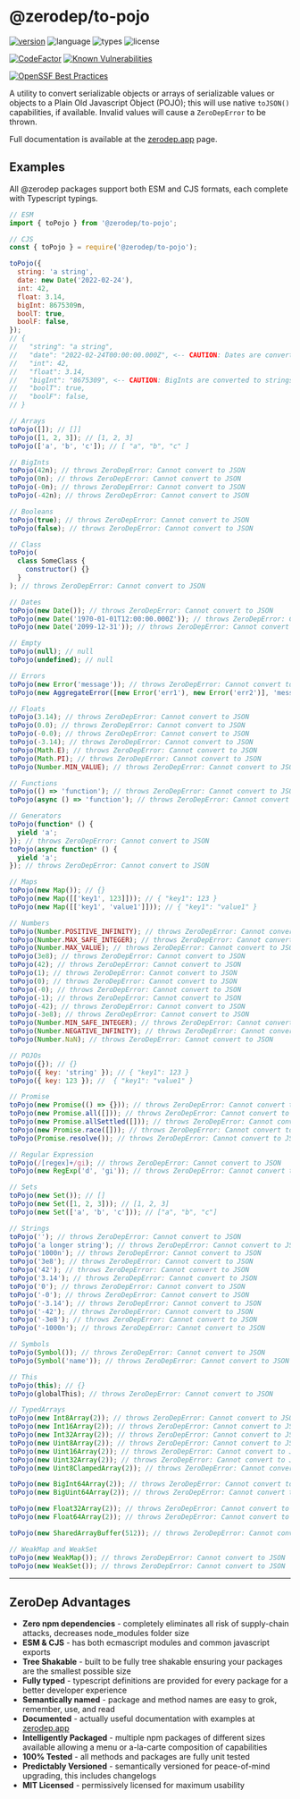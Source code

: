 # @zerodep/to-pojo

[![version](https://img.shields.io/npm/v/@zerodep/to-pojo?style=flat-square&color=blue)](https://www.npmjs.com/package/@zerodep/to-pojo)
![language](https://img.shields.io/badge/typescript-100%25-blue?style=flat-square)
![types](https://img.shields.io/badge/types-included-blue?style=flat-square)
![license](https://img.shields.io/github/license/cdepage/zerodep?color=blue&style=flat-square)

[![CodeFactor](https://www.codefactor.io/repository/github/cdepage/zerodep/badge)](https://www.codefactor.io/repository/github/cdepage/zerodep)
[![Known Vulnerabilities](https://snyk.io/test/github/cdepage/zerodep/badge.svg)](https://snyk.io/test/github/cdepage/zerodep)

[![OpenSSF Best Practices](https://www.bestpractices.dev/projects/9225/badge)](https://www.bestpractices.dev/projects/9225)

A utility to convert serializable objects or arrays of serializable values or objects to a Plain Old Javascript Object (POJO); this will use native `toJSON()` capabilities, if available. Invalid values will cause a `ZeroDepError` to be thrown.

Full documentation is available at the [zerodep.app](http://zerodep.app/#/to/pojo) page.

## Examples

All @zerodep packages support both ESM and CJS formats, each complete with Typescript typings.

```javascript
// ESM
import { toPojo } from '@zerodep/to-pojo';

// CJS
const { toPojo } = require('@zerodep/to-pojo');
```

```javascript
toPojo({
  string: 'a string',
  date: new Date('2022-02-24'),
  int: 42,
  float: 3.14,
  bigInt: 8675309n,
  boolT: true,
  boolF: false,
});
// {
//   "string": "a string",
//   "date": "2022-02-24T00:00:00.000Z", <-- CAUTION: Dates are converted to ISO-8601 format
//   "int": 42,
//   "float": 3.14,
//   "bigInt": "8675309", <-- CAUTION: BigInts are converted to strings
//   "boolT": true,
//   "boolF": false,
// }

// Arrays
toPojo([]); // []]
toPojo([1, 2, 3]); // [1, 2, 3]
toPojo(['a', 'b', 'c']); // [ "a", "b", "c" ]

// BigInts
toPojo(42n); // throws ZeroDepError: Cannot convert to JSON
toPojo(0n); // throws ZeroDepError: Cannot convert to JSON
toPojo(-0n); // throws ZeroDepError: Cannot convert to JSON
toPojo(-42n); // throws ZeroDepError: Cannot convert to JSON

// Booleans
toPojo(true); // throws ZeroDepError: Cannot convert to JSON
toPojo(false); // throws ZeroDepError: Cannot convert to JSON

// Class
toPojo(
  class SomeClass {
    constructor() {}
  }
); // throws ZeroDepError: Cannot convert to JSON

// Dates
toPojo(new Date()); // throws ZeroDepError: Cannot convert to JSON
toPojo(new Date('1970-01-01T12:00:00.000Z')); // throws ZeroDepError: Cannot convert to JSON
toPojo(new Date('2099-12-31')); // throws ZeroDepError: Cannot convert to JSON

// Empty
toPojo(null); // null
toPojo(undefined); // null

// Errors
toPojo(new Error('message')); // throws ZeroDepError: Cannot convert to JSON
toPojo(new AggregateError([new Error('err1'), new Error('err2')], 'message')); // throws ZeroDepError: Cannot convert to JSON

// Floats
toPojo(3.14); // throws ZeroDepError: Cannot convert to JSON
toPojo(0.0); // throws ZeroDepError: Cannot convert to JSON
toPojo(-0.0); // throws ZeroDepError: Cannot convert to JSON
toPojo(-3.14); // throws ZeroDepError: Cannot convert to JSON
toPojo(Math.E); // throws ZeroDepError: Cannot convert to JSON
toPojo(Math.PI); // throws ZeroDepError: Cannot convert to JSON
toPojo(Number.MIN_VALUE); // throws ZeroDepError: Cannot convert to JSON

// Functions
toPojo(() => 'function'); // throws ZeroDepError: Cannot convert to JSON
toPojo(async () => 'function'); // throws ZeroDepError: Cannot convert to JSON

// Generators
toPojo(function* () {
  yield 'a';
}); // throws ZeroDepError: Cannot convert to JSON
toPojo(async function* () {
  yield 'a';
}); // throws ZeroDepError: Cannot convert to JSON

// Maps
toPojo(new Map()); // {}
toPojo(new Map([['key1', 123]])); // { "key1": 123 }
toPojo(new Map([['key1', 'value1']])); // { "key1": "value1" }

// Numbers
toPojo(Number.POSITIVE_INFINITY); // throws ZeroDepError: Cannot convert to JSON
toPojo(Number.MAX_SAFE_INTEGER); // throws ZeroDepError: Cannot convert to JSON
toPojo(Number.MAX_VALUE); // throws ZeroDepError: Cannot convert to JSON
toPojo(3e8); // throws ZeroDepError: Cannot convert to JSON
toPojo(42); // throws ZeroDepError: Cannot convert to JSON
toPojo(1); // throws ZeroDepError: Cannot convert to JSON
toPojo(0); // throws ZeroDepError: Cannot convert to JSON
toPojo(-0); // throws ZeroDepError: Cannot convert to JSON
toPojo(-1); // throws ZeroDepError: Cannot convert to JSON
toPojo(-42); // throws ZeroDepError: Cannot convert to JSON
toPojo(-3e8); // throws ZeroDepError: Cannot convert to JSON
toPojo(Number.MIN_SAFE_INTEGER); // throws ZeroDepError: Cannot convert to JSON
toPojo(Number.NEGATIVE_INFINITY); // throws ZeroDepError: Cannot convert to JSON
toPojo(Number.NaN); // throws ZeroDepError: Cannot convert to JSON

// POJOs
toPojo({}); // {}
toPojo({ key: 'string' }); // { "key1": 123 }
toPojo({ key: 123 }); //  { "key1": "value1" }

// Promise
toPojo(new Promise(() => {})); // throws ZeroDepError: Cannot convert to JSON
toPojo(new Promise.all([])); // throws ZeroDepError: Cannot convert to JSON
toPojo(new Promise.allSettled([])); // throws ZeroDepError: Cannot convert to JSON
toPojo(new Promise.race([])); // throws ZeroDepError: Cannot convert to JSON
toPojo(Promise.resolve()); // throws ZeroDepError: Cannot convert to JSON

// Regular Expression
toPojo(/[regex]+/gi); // throws ZeroDepError: Cannot convert to JSON
toPojo(new RegExp('d', 'gi')); // throws ZeroDepError: Cannot convert to JSON

// Sets
toPojo(new Set()); // []
toPojo(new Set([1, 2, 3])); // [1, 2, 3]
toPojo(new Set(['a', 'b', 'c'])); // ["a", "b", "c"]

// Strings
toPojo(''); // throws ZeroDepError: Cannot convert to JSON
toPojo('a longer string'); // throws ZeroDepError: Cannot convert to JSON
toPojo('1000n'); // throws ZeroDepError: Cannot convert to JSON
toPojo('3e8'); // throws ZeroDepError: Cannot convert to JSON
toPojo('42'); // throws ZeroDepError: Cannot convert to JSON
toPojo('3.14'); // throws ZeroDepError: Cannot convert to JSON
toPojo('0'); // throws ZeroDepError: Cannot convert to JSON
toPojo('-0'); // throws ZeroDepError: Cannot convert to JSON
toPojo('-3.14'); // throws ZeroDepError: Cannot convert to JSON
toPojo('-42'); // throws ZeroDepError: Cannot convert to JSON
toPojo('-3e8'); // throws ZeroDepError: Cannot convert to JSON
toPojo('-1000n'); // throws ZeroDepError: Cannot convert to JSON

// Symbols
toPojo(Symbol()); // throws ZeroDepError: Cannot convert to JSON
toPojo(Symbol('name')); // throws ZeroDepError: Cannot convert to JSON

// This
toPojo(this); // {}
toPojo(globalThis); // throws ZeroDepError: Cannot convert to JSON

// TypedArrays
toPojo(new Int8Array(2)); // throws ZeroDepError: Cannot convert to JSON
toPojo(new Int16Array(2)); // throws ZeroDepError: Cannot convert to JSON
toPojo(new Int32Array(2)); // throws ZeroDepError: Cannot convert to JSON
toPojo(new Uint8Array(2)); // throws ZeroDepError: Cannot convert to JSON
toPojo(new Uint16Array(2)); // throws ZeroDepError: Cannot convert to JSON
toPojo(new Uint32Array(2)); // throws ZeroDepError: Cannot convert to JSON
toPojo(new Uint8ClampedArray(2)); // throws ZeroDepError: Cannot convert to JSON

toPojo(new BigInt64Array(2)); // throws ZeroDepError: Cannot convert to JSON
toPojo(new BigUint64Array(2)); // throws ZeroDepError: Cannot convert to JSON

toPojo(new Float32Array(2)); // throws ZeroDepError: Cannot convert to JSON
toPojo(new Float64Array(2)); // throws ZeroDepError: Cannot convert to JSON

toPojo(new SharedArrayBuffer(512)); // throws ZeroDepError: Cannot convert to JSON

// WeakMap and WeakSet
toPojo(new WeakMap()); // throws ZeroDepError: Cannot convert to JSON
toPojo(new WeakSet()); // throws ZeroDepError: Cannot convert to JSON
```

---

## ZeroDep Advantages

- **Zero npm dependencies** - completely eliminates all risk of supply-chain attacks, decreases node_modules folder size
- **ESM & CJS** - has both ecmascript modules and common javascript exports
- **Tree Shakable** - built to be fully tree shakable ensuring your packages are the smallest possible size
- **Fully typed** - typescript definitions are provided for every package for a better developer experience
- **Semantically named** - package and method names are easy to grok, remember, use, and read
- **Documented** - actually useful documentation with examples at [zerodep.app](https://zerodep.app)
- **Intelligently Packaged** - multiple npm packages of different sizes available allowing a menu or a-la-carte composition of capabilities
- **100% Tested** - all methods and packages are fully unit tested
- **Predictably Versioned** - semantically versioned for peace-of-mind upgrading, this includes changelogs
- **MIT Licensed** - permissively licensed for maximum usability
